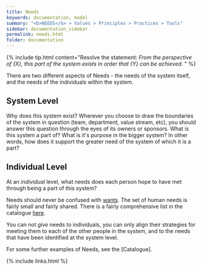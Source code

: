 ```yaml
---
title: Needs
keywords: documentation, model
summary: "<b>NEEDS</b> > Values > Principles > Practices > Tools"
sidebar: documentation_sidebar
permalink: needs.html
folder: documentation
---
```


{% include tip.html content="Resolve the statement: *From the perspective of {X}, this part of the system exists in order that {Y} can be achieved.*
" %}
 
There are two different aspects of Needs - the needs of the system itself, and the needs of the individuals within the system.

## System Level
Why does this system exist? Wherever you choose to draw the boundaries of the system in question (team, department, value stream, etc), you should answer this question through the eyes of its owners or sponsors. What is this system a part of? What is it's purpose in the bigger system? In other words, how does it support the greater need of the system of which it is a part?

## Individual Level
At an *individual* level, what needs does each person hope to have met through being a part of this system?

Needs should never be confused with [wants](need-vs-want). The set of human needs is fairly small and fairly shared. There is a fairly comprehensive list in the catalogue [here](nvc-needs). 

You can not *give* needs to individuals, you can only align their strategies for meeting them to each of the other people in the system, and to the needs that have been identified at the system level.

For some further examples of Needs, see the [Catalogue].

{% include links.html %}
